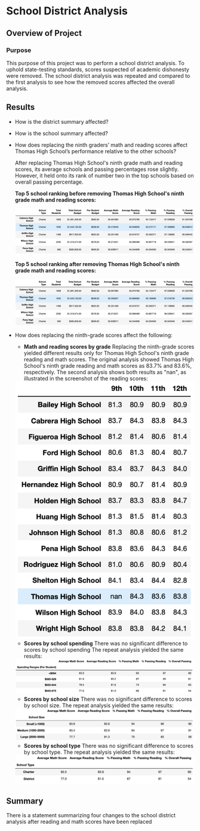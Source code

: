 # School District Analysis

## Overview of Project

### Purpose

This purpose of this project was to perform a school district analysis. To uphold state-testing standards, scores suspected of academic dishonesty were removed. The school district analysis was repeated and compared to the first analysis to see how the removed scores affected the overall analysis.

## Results

* How is the district summary affected?

* How is the school summary affected?

* How does replacing the ninth graders’ math and reading scores affect Thomas High School’s performance relative to the other schools?

    After replacing Thomas High School's ninth grade math and reading scores, its average schools and passing percentages rose slightly. However, it held onto its rank of number two in the top schools based on overall passing percentage.

    **Top 5 school ranking before removing Thomas High School's ninth grade math and reading scores:**
    
    <img src="Resources/THS_Before.png">

    **Top 5 school ranking after removing Thomas High School's ninth grade math and reading scores:**

    <img src="Resources/THS_After.png">

* How does replacing the ninth-grade scores affect the following:

    - **Math and reading scores by grade**
    Replacing the ninth-grade scores yielded different results only for Thomas High School's ninth grade reading and math scores. The original analysis showed Thomas High School's ninth grade reading and math scores as 83.7% and 83.6%, respectively. The second analysis shows both results as "nan", as illustrated in the screenshot of the reading scores:

    <img src="Resources/Reading_Scores_After.png"> 

    - **Scores by school spending**
    There was no significant difference to scores by school spending The repeat analysis yielded the same results:

    <img src="Resources/School_Spending.png">

    - **Scores by school size**
    There was no significant difference to scores by school size. The repeat analysis yielded the same results:

    <img src="Resources/School_Size.png">

    - **Scores by school type**
    There was no significant difference to scores by school type. The repeat analysis yielded the same results:

    <img src="Resources/School_Type.png">


## Summary
There is a statement summarizing four changes to the school district analysis after reading and math scores have been replaced